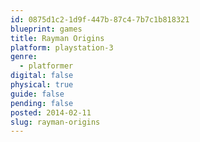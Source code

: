 ```yaml
---
id: 0875d1c2-1d9f-447b-87c4-7b7c1b818321
blueprint: games
title: Rayman Origins
platform: playstation-3
genre:
  - platformer
digital: false
physical: true
guide: false
pending: false
posted: 2014-02-11
slug: rayman-origins
---
```

